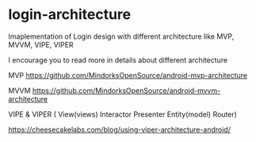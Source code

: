 # login-architecture
Imaplementation of Login design with different architecture like MVP, MVVM, VIPE, VIPER

I encourage you to read more in details about different architecture 

MVP
https://github.com/MindorksOpenSource/android-mvp-architecture

MVVM 
https://github.com/MindorksOpenSource/android-mvvm-architecture

VIPE & VIPER ( View(views)
  Interactor
  Presenter
  Entity(model)
  Router)

https://cheesecakelabs.com/blog/using-viper-architecture-android/

 


